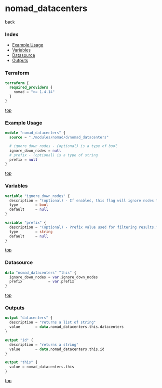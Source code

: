 # nomad_datacenters

[back](../nomad.md)

### Index

- [Example Usage](#example-usage)
- [Variables](#variables)
- [Datasource](#datasource)
- [Outputs](#outputs)

### Terraform

```terraform
terraform {
  required_providers {
    nomad = ">= 1.4.14"
  }
}
```

[top](#index)

### Example Usage

```terraform
module "nomad_datacenters" {
  source = "./modules/nomad/d/nomad_datacenters"

  # ignore_down_nodes - (optional) is a type of bool
  ignore_down_nodes = null
  # prefix - (optional) is a type of string
  prefix = null
}
```

[top](#index)

### Variables

```terraform
variable "ignore_down_nodes" {
  description = "(optional) - If enabled, this flag will ignore nodes that are down when listing datacenters."
  type        = bool
  default     = null
}

variable "prefix" {
  description = "(optional) - Prefix value used for filtering results."
  type        = string
  default     = null
}
```

[top](#index)

### Datasource

```terraform
data "nomad_datacenters" "this" {
  ignore_down_nodes = var.ignore_down_nodes
  prefix            = var.prefix
}
```

[top](#index)

### Outputs

```terraform
output "datacenters" {
  description = "returns a list of string"
  value       = data.nomad_datacenters.this.datacenters
}

output "id" {
  description = "returns a string"
  value       = data.nomad_datacenters.this.id
}

output "this" {
  value = nomad_datacenters.this
}
```

[top](#index)